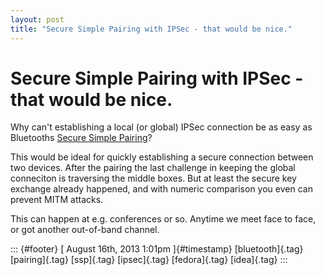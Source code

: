 ```yaml
---
layout: post
title: "Secure Simple Pairing with IPSec - that would be nice."
---
```



Secure Simple Pairing with IPSec - that would be nice.
======================================================

Why can't establishing a local (or global) IPSec connection be as easy
as Bluetooths [Secure Simple
Pairing](http://en.wikipedia.org/wiki/Bluetooth#Pairing_mechanisms)?

This would be ideal for quickly establishing a secure connection between
two devices. After the pairing the last challenge in keeping the global
conneciton is traversing the middle boxes. But at least the secure key
exchange already happened, and with numeric comparison you even can
prevent MITM attacks.

This can happen at e.g. conferences or so. Anytime we meet face to face,
or got another out-of-band channel.

::: {#footer}
[ August 16th, 2013 1:01pm ]{#timestamp} [bluetooth]{.tag}
[pairing]{.tag} [ssp]{.tag} [ipsec]{.tag} [fedora]{.tag} [idea]{.tag}
:::
